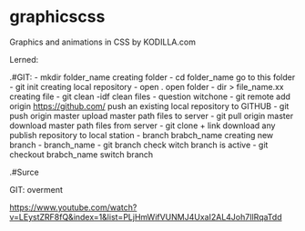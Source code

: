 # graphicscss
Graphics and animations in CSS by KODILLA.com

Lerned:

.#GIT:
	- mkdir folder_name								creating folder
	- cd folder_name								go to this folder
	- git init										creating local repository
	- open .										open folder
	- dir > file_name.xx							creating file
	- git clean -idf								clean files - question witchone
	- git remote add origin https://github.com/		push an existing local repository to GITHUB
	- git push origin master						upload master path files to server
	- git pull origin master						download master path files from server
	- git clone + link								download any publish repository to local station
	- branch brabch_name							creating new branch - branch_name
	- git branch									check witch branch is active
	- git checkout brabch_name						switch branch
	
	
.#Surce

GIT: overment

https://www.youtube.com/watch?v=LEystZRF8fQ&index=1&list=PLjHmWifVUNMJ4UxaI2AL4Joh7IlRqaTdd